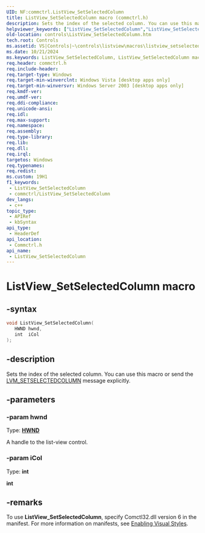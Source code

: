 ```yaml
---
UID: NF:commctrl.ListView_SetSelectedColumn
title: ListView_SetSelectedColumn macro (commctrl.h)
description: Sets the index of the selected column. You can use this macro or send the LVM_SETSELECTEDCOLUMN message explicitly.
helpviewer_keywords: ["ListView_SetSelectedColumn","ListView_SetSelectedColumn macro [Windows Controls]","_win32_ListView_SetSelectedColumn","_win32_ListView_SetSelectedColumn_cpp","commctrl/ListView_SetSelectedColumn","controls.ListView_SetSelectedColumn","controls._win32_ListView_SetSelectedColumn"]
old-location: controls\ListView_SetSelectedColumn.htm
tech.root: Controls
ms.assetid: VS|Controls|~\controls\listview\macros\listview_setselectedcolumn.htm
ms.date: 10/21/2024
ms.keywords: ListView_SetSelectedColumn, ListView_SetSelectedColumn macro [Windows Controls], _win32_ListView_SetSelectedColumn, _win32_ListView_SetSelectedColumn_cpp, commctrl/ListView_SetSelectedColumn, controls.ListView_SetSelectedColumn, controls._win32_ListView_SetSelectedColumn
req.header: commctrl.h
req.include-header: 
req.target-type: Windows
req.target-min-winverclnt: Windows Vista [desktop apps only]
req.target-min-winversvr: Windows Server 2003 [desktop apps only]
req.kmdf-ver: 
req.umdf-ver: 
req.ddi-compliance: 
req.unicode-ansi: 
req.idl: 
req.max-support: 
req.namespace: 
req.assembly: 
req.type-library: 
req.lib: 
req.dll: 
req.irql: 
targetos: Windows
req.typenames: 
req.redist: 
ms.custom: 19H1
f1_keywords:
 - ListView_SetSelectedColumn
 - commctrl/ListView_SetSelectedColumn
dev_langs:
 - c++
topic_type:
 - APIRef
 - kbSyntax
api_type:
 - HeaderDef
api_location:
 - Commctrl.h
api_name:
 - ListView_SetSelectedColumn
---
```


# ListView_SetSelectedColumn macro

## -syntax

```cpp
void ListView_SetSelectedColumn(
   HWND hwnd,
   int  iCol
);
```


## -description

Sets the index of the selected column. You can use this macro or send the <a href="/windows/desktop/Controls/lvm-setselectedcolumn">LVM_SETSELECTEDCOLUMN</a> message explicitly.

## -parameters

### -param hwnd

Type: <b><a href="/windows/desktop/WinProg/windows-data-types">HWND</a></b>

A handle to the list-view control.

### -param iCol

Type: <b>int</b>

<b>int</b>

## -remarks

To use <b>ListView_SetSelectedColumn</b>, specify Comctl32.dll version 6 in the manifest. For more information on manifests, see <a href="/windows/desktop/Controls/cookbook-overview">Enabling Visual Styles</a>.

